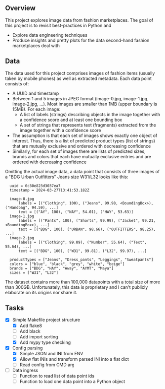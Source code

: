## Overview

This project explores image data from fashion marketplaces. The goal of this project is to revisit best-practices in Python and
- Explore data engineering techniques
- Produce insights and pretty plots for the data second-hand fashion marketplaces deal with

## Data

The data used for this project comprises images of fashion items (usually taken by mobile phones) as well as extracted metadata. Each data point consists of:
- A UUID and timestamp
- Between 1 and 5 images in JPEG format (image-0.jpg, image-1.jpg, image-2.jpg, ...). Most images are smaller than 1MB (upper boundary is 15MB). For each image:
  - A list of labels (strings) describing objects in the image together with a confidence score and at least one bounding box
  - A set of strings that represents text (fragments) extracted from the image together with a confidence score
- The assumption is that each set of images shows exactly one object of interest. Thus, there is a list of predicted product types (list of strings) that are mutually exclusive and ordered with decreasing confidence  
- Similarly, for each set of images there are lists of predicted sizes, brands and colors that each have mutually exclusive entries and are ordered with decreasing confidence

Omitting the actual image data, a data point that consists of three images of a "BDG Urban Outfitters" Jeans size W31/L32 looks like this:
```
  uuid = 0c30e823d3037ea7
  timestamp = 2024-03-27T13:41:53.182Z
  
  image-0.jpg
      labels = [("Clothing", 100), ("Jeans", 99.98, <BoundingBox>), ("Handbag", 94.59), ...]
      text = [("AY", 100), ("NAY", 54.01), ("HAY", 53.63)]
  image-1.jpg
      labels = [("Pants", 100), ("Shorts", 99.99), ("Jacket", 99.21, <BoundingBox>), ...]
      text = [("BDG", 100), ("URBAN", 98.66), ("OUTFITTERS", 98.25), ...]
  image-2.jpg
      labels = [("Clothing", 99.09), ("Number", 55.64), ("Text", 55.64), ...]
      text = [("BDG", 100), ("W31", 99.81), ("L32", 99.97), ...]
  
  productTypes = ["Jeans", "Dress_pants", "Leggings", "Sweatpants"]
  colors = ["blue", "black", "grey", "white", "beige"]
  brands = ["BDG", "HAY", "Away", "AYMT", "Maya"]
  sizes = ["W31", "L32"]
```

The dataset contains more than 100,000 datapoints with a total size of more than 300GB. Unfortunately, this data is proprietary and I can't publicly elaborate on its origins nor share it.

## Tasks

- [x] Simple Makefile project structure
  - [x] Add flake8
  - [ ] Add black
  - [ ] Add import sorting
  - [x] Add mypy type checking
- [x] Config parsing
  -  [x] Simple JSON and INI from ENV
  -  [x] Allow flat INIs and transform parsed INI into a flat dict
  -  [ ] Read config from CMD arg
- [ ] Data ingress
  - [ ] Function to read list of data point ids
  - [ ] Function to load one data point into a Python object